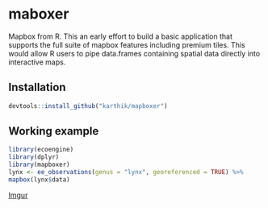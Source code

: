 
# maboxer

Mapbox from R. This an early effort to build a basic application that supports the full suite of mapbox features including premium tiles. This would allow R users to pipe data.frames containing spatial data directly into interactive maps.

## Installation

```r
devtools::install_github("karthik/mapboxer")
```

## Working example

```r
library(ecoengine)
library(dplyr)
library(mapboxer)
lynx <- ee_observations(genus = "lynx", georeferenced = TRUE) %>%
mapbox(lynx$data)
```

[Imgur](http://i.imgur.com/FmJkpuP.jpg)

